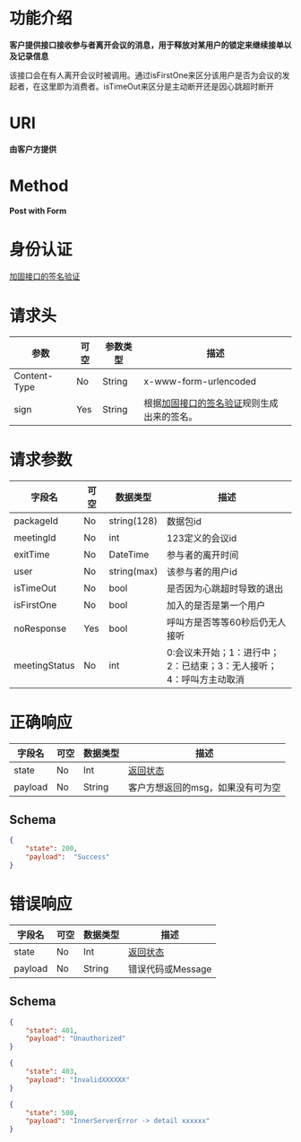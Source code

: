 # 功能介绍

**客户提供接口接收参与者离开会议的消息，用于释放对某用户的锁定来继续接单以及记录信息**

该接口会在有人离开会议时被调用。通过isFirstOne来区分该用户是否为会议的发起者，在这里即为消费者。isTimeOut来区分是主动断开还是因心跳超时断开

# URI

**由客户方提供**


# Method

**Post with Form**


# 身份认证

[加固接口的签名验证](../Agreement/StrongValidation.md)


# 请求头

| 参数         | 可空 | 参数类型 | 描述                                                         |
| ------------ | ---- | -------- | ------------------------------------------------------------ |
| Content-Type | No   | String   | x-www-form-urlencoded                                        |
| sign         | Yes  | String   | 根据[加固接口的签名验证](../Agreement/StongValidation.md)规则生成出来的签名。 |


# 请求参数

| 字段名     | 可空 | 数据类型    | 描述                       |
| ---------- | ---- | ----------- | -------------------------- |
| packageId  | No   | string(128) | 数据包id                   |
| meetingId  | No   | int         | 123定义的会议id            |
| exitTime   | No   | DateTime    | 参与者的离开时间           |
| user       | No   | string(max) | 该参与者的用户id           |
| isTimeOut  | No   | bool        | 是否因为心跳超时导致的退出 |
| isFirstOne | No   | bool        | 加入的是否是第一个用户     |
| noResponse | Yes   | bool       | 呼叫方是否等等60秒后仍无人接听 |
| meetingStatus | No   | int      | 0:会议未开始；1：进行中；2：已结束；3：无人接听；4：呼叫方主动取消 |


# 正确响应

| 字段名  | 可空 | 数据类型 | 描述                                         |
| ------- | ---- | -------- | -------------------------------------------- |
| state   | No   | Int      | [返回状态](../Agreement/APIResponseState.md) |
| payload | No   | String   | 客户方想返回的msg，如果没有可为空            |

## Schema

```json
{
    "state": 200,
    "payload":  "Success"
}
```

# 错误响应

| 字段名  | 可空 | 数据类型 | 描述                                         |
| ------- | ---- | -------- | -------------------------------------------- |
| state   | No   | Int      | [返回状态](../Agreement/APIResponseState.md) |
| payload | No   | String   | 错误代码或Message                            |

## Schema 

``` json
{
    "state": 401,
    "payload": "Unauthorized"
}
```

``` json
{
    "state": 403,
    "payload": "InvalidXXXXXX"
}
```

``` json
{
    "state": 500,
    "payload": "InnerServerError -> detail xxxxxx"
}
```
